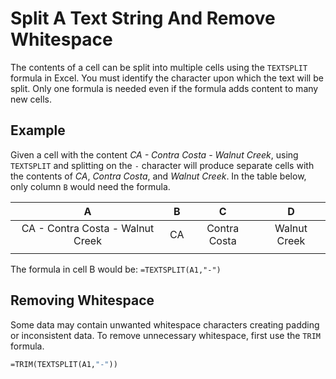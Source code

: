 # Split A Text String And Remove Whitespace

The contents of a cell can be split into multiple cells using the `TEXTSPLIT` formula in Excel.
You must identify the character upon which the text will be split.
Only one formula is needed even if the formula adds content to many new cells.

## Example

Given a cell with the content _CA - Contra Costa - Walnut Creek_, using `TEXTSPLIT` and splitting on the `-` character will produce separate cells with the contents of _CA_, _Contra Costa_, and _Walnut Creek_.
In the table below, only column `B` would need the formula.

|                 A                |  B  |        C       |        D       |
|:--------------------------------:|:---:|:--------------:|:--------------:|
| CA - Contra Costa - Walnut Creek | CA  |  Contra Costa  |  Walnut Creek  |
|                                  |     |                |                |

The formula in cell B would be: `=TEXTSPLIT(A1,"-")`

## Removing Whitespace

Some data may contain unwanted whitespace characters creating padding or inconsistent data.
To remove unnecessary whitespace, first use the `TRIM` formula.

```vb
=TRIM(TEXTSPLIT(A1,"-"))
```
